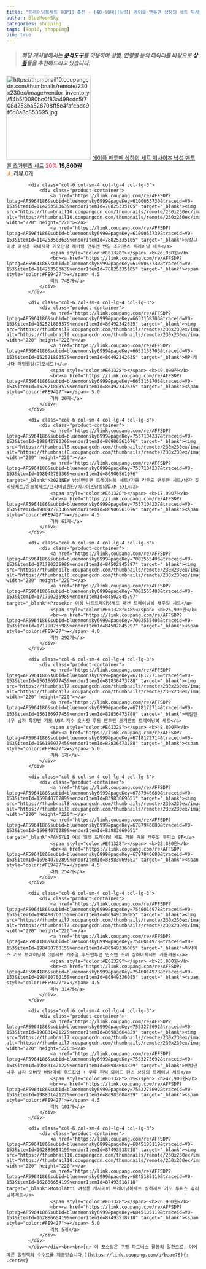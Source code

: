 ```yaml
---
title: "트레이닝복세트 TOP10 추천 - [40~60대][남성] 메이플 맨투맨 상하의 세트 빅사이즈 남성 맨투맨 조거팬츠 세트"
author: BlueMoonSky
categories: shopping
tags: [Top10, shopping]
pin: true
---
```


> ##### 해당 게시물에서는 [**분석도구**](https://itemscout.io/)를 이용하여 **성별**, **연령별** 등의 데이터를 바탕으로 [**상품**](https://link.coupang.com/a/baae76)들을 추천해드리고 있습니다.
<div class="container"><div class="row">
            <div class="col-6 col-sm-4 col-lg-4 col-lg-3">
                <div class="product-container">
                    <a href="https://link.coupang.com/re/AFFSDP?lptag=AF5964186&subid=bluemoonsky6999&pageKey=7688703662&traceid=V0-153&itemId=20555767484&vendorItemId=87611033054" target="_blank"><img src="https://thumbnail10.coupangcdn.com/thumbnails/remote/230x230ex/image/vendor_inventory/54b5/0080bc0f83a499cdc5f708d253ba526708ff5e4fafebda9f6d8a8c853695.jpg" alt="https://thumbnail10.coupangcdn.com/thumbnails/remote/230x230ex/image/vendor_inventory/54b5/0080bc0f83a499cdc5f708d253ba526708ff5e4fafebda9f6d8a8c853695.jpg" width="220" height="220"></a>
                    <a href="https://link.coupang.com/re/AFFSDP?lptag=AF5964186&subid=bluemoonsky6999&pageKey=7688703662&traceid=V0-153&itemId=20555767484&vendorItemId=87611033054" target="_blank">메이플 맨투맨 상하의 세트 빅사이즈 남성 맨투맨 조거팬츠 세트</a>
                    <span style="color:#E61328">20%</span> <b>19,800원</b>
                    <br><a href="https://link.coupang.com/re/AFFSDP?lptag=AF5964186&subid=bluemoonsky6999&pageKey=7688703662&traceid=V0-153&itemId=20555767484&vendorItemId=87611033054" target="_blank"><span style="color:#FE9427">★</span> 
                    리뷰 0개</a>
                </div>
            </div>
            
            <div class="col-6 col-sm-4 col-lg-4 col-lg-3">
                <div class="product-container">
                    <a href="https://link.coupang.com/re/AFFSDP?lptag=AF5964186&subid=bluemoonsky6999&pageKey=6100053730&traceid=V0-153&itemId=11425358363&vendorItemId=78825335105" target="_blank"><img src="https://thumbnail10.coupangcdn.com/thumbnails/remote/230x230ex/image/vendor_inventory/1a4b/8fc7e84bd667f4355c97a92fe3924fe020bc0503e1737f5da66c8fe05b81.jpg" alt="https://thumbnail10.coupangcdn.com/thumbnails/remote/230x230ex/image/vendor_inventory/1a4b/8fc7e84bd667f4355c97a92fe3924fe020bc0503e1737f5da66c8fe05b81.jpg" width="220" height="220"></a>
                    <a href="https://link.coupang.com/re/AFFSDP?lptag=AF5964186&subid=bluemoonsky6999&pageKey=6100053730&traceid=V0-153&itemId=11425358363&vendorItemId=78825335105" target="_blank">상상그이상 여성용 국내제작 기모안감 레터링 맨투맨 밴딩 조거팬츠 트레이닝 세트</a>
                    <span style="color:#E61328"></span> <b>26,930원</b>
                    <br><a href="https://link.coupang.com/re/AFFSDP?lptag=AF5964186&subid=bluemoonsky6999&pageKey=6100053730&traceid=V0-153&itemId=11425358363&vendorItemId=78825335105" target="_blank"><span style="color:#FE9427">★</span> 4.5
                    리뷰 745개</a>
                </div>
            </div>
            
            <div class="col-6 col-sm-4 col-lg-4 col-lg-3">
                <div class="product-container">
                    <a href="https://link.coupang.com/re/AFFSDP?lptag=AF5964186&subid=bluemoonsky6999&pageKey=6653158703&traceid=V0-153&itemId=15252180357&vendorItemId=86492342635" target="_blank"><img src="https://thumbnail9.coupangcdn.com/thumbnails/remote/230x230ex/image/vendor_inventory/cc53/416c073bf41bf14aabd4f659e7a369620cd8a497cd076dba272d38e75259.jpg" alt="https://thumbnail9.coupangcdn.com/thumbnails/remote/230x230ex/image/vendor_inventory/cc53/416c073bf41bf14aabd4f659e7a369620cd8a497cd076dba272d38e75259.jpg" width="220" height="220"></a>
                    <a href="https://link.coupang.com/re/AFFSDP?lptag=AF5964186&subid=bluemoonsky6999&pageKey=6653158703&traceid=V0-153&itemId=15252180357&vendorItemId=86492342635" target="_blank">MP-캐나다 패딩퀼팅(기모세트)</a>
                    <span style="color:#E61328"></span> <b>49,800원</b>
                    <br><a href="https://link.coupang.com/re/AFFSDP?lptag=AF5964186&subid=bluemoonsky6999&pageKey=6653158703&traceid=V0-153&itemId=15252180357&vendorItemId=86492342635" target="_blank"><span style="color:#FE9427">★</span> 5.0
                    리뷰 20개</a>
                </div>
            </div>
            
            <div class="col-6 col-sm-4 col-lg-4 col-lg-3">
                <div class="product-container">
                    <a href="https://link.coupang.com/re/AFFSDP?lptag=AF5964186&subid=bluemoonsky6999&pageKey=7537104237&traceid=V0-153&itemId=19804278336&vendorItemId=86906561076" target="_blank"><img src="https://thumbnail8.coupangcdn.com/thumbnails/remote/230x230ex/image/vendor_inventory/e5f8/350401bddb8765bd5bef00cbc8bacfa21c2c1b67a4776dd461a7b3000767.jpg" alt="https://thumbnail8.coupangcdn.com/thumbnails/remote/230x230ex/image/vendor_inventory/e5f8/350401bddb8765bd5bef00cbc8bacfa21c2c1b67a4776dd461a7b3000767.jpg" width="220" height="220"></a>
                    <a href="https://link.coupang.com/re/AFFSDP?lptag=AF5964186&subid=bluemoonsky6999&pageKey=7537104237&traceid=V0-153&itemId=19804278336&vendorItemId=86906561076" target="_blank">2023NEW 남성맨투맨 트레이닝복 세트/가을 라운드 맨투맨 세트/남자 츄리닝세트/운동복세트/프리미엄원단/빅사이즈남성의류/M-5XL</a>
                    <span style="color:#E61328"></span> <b>17,990원</b>
                    <br><a href="https://link.coupang.com/re/AFFSDP?lptag=AF5964186&subid=bluemoonsky6999&pageKey=7537104237&traceid=V0-153&itemId=19804278336&vendorItemId=86906561076" target="_blank"><span style="color:#FE9427">★</span> 4.5
                    리뷰 61개</a>
                </div>
            </div>
            
            <div class="col-6 col-sm-4 col-lg-4 col-lg-3">
                <div class="product-container">
                    <a href="https://link.coupang.com/re/AFFSDP?lptag=AF5964186&subid=bluemoonsky6999&pageKey=7002555403&traceid=V0-153&itemId=17179023598&vendorItemId=84502845297" target="_blank"><img src="https://thumbnail6.coupangcdn.com/thumbnails/remote/230x230ex/image/vendor_inventory/51a8/f755a9653520650b938fe1ba768849ede74ab223d49ae2f499f65fc366cf.jpg" alt="https://thumbnail6.coupangcdn.com/thumbnails/remote/230x230ex/image/vendor_inventory/51a8/f755a9653520650b938fe1ba768849ede74ab223d49ae2f499f65fc366cf.jpg" width="220" height="220"></a>
                    <a href="https://link.coupang.com/re/AFFSDP?lptag=AF5964186&subid=bluemoonsky6999&pageKey=7002555403&traceid=V0-153&itemId=17179023598&vendorItemId=84502845297" target="_blank">Prosekor 여성 니트트레이닝세트 패션 트레이닝복 캐주얼 세트</a>
                    <span style="color:#E61328">48%</span> <b>26,990원</b>
                    <br><a href="https://link.coupang.com/re/AFFSDP?lptag=AF5964186&subid=bluemoonsky6999&pageKey=7002555403&traceid=V0-153&itemId=17179023598&vendorItemId=84502845297" target="_blank"><span style="color:#FE9427">★</span> 4.0
                    리뷰 292개</a>
                </div>
            </div>
            
            <div class="col-6 col-sm-4 col-lg-4 col-lg-3">
                <div class="product-container">
                    <a href="https://link.coupang.com/re/AFFSDP?lptag=AF5964186&subid=bluemoonsky6999&pageKey=6718172714&traceid=V0-153&itemId=15618697745&vendorItemId=82836473788" target="_blank"><img src="https://thumbnail7.coupangcdn.com/thumbnails/remote/230x230ex/image/vendor_inventory/4b7e/650e219a1a2ddcaa4ca78f775ac817eef9b5f38a889072284b69a157a788.jpg" alt="https://thumbnail7.coupangcdn.com/thumbnails/remote/230x230ex/image/vendor_inventory/4b7e/650e219a1a2ddcaa4ca78f775ac817eef9b5f38a889072284b69a157a788.jpg" width="220" height="220"></a>
                    <a href="https://link.coupang.com/re/AFFSDP?lptag=AF5964186&subid=bluemoonsky6999&pageKey=6718172714&traceid=V0-153&itemId=15618697745&vendorItemId=82836473788" target="_blank">베럴댄나우 남자 특양면 기모 USA 자수 오버핏 후드 맨투맨 조거팬츠 트레이닝복 세트</a>
                    <span style="color:#E61328"></span> <b>48,800원</b>
                    <br><a href="https://link.coupang.com/re/AFFSDP?lptag=AF5964186&subid=bluemoonsky6999&pageKey=6718172714&traceid=V0-153&itemId=15618697745&vendorItemId=82836473788" target="_blank"><span style="color:#FE9427">★</span> 5.0
                    리뷰 1개</a>
                </div>
            </div>
            
            <div class="col-6 col-sm-4 col-lg-4 col-lg-3">
                <div class="product-container">
                    <a href="https://link.coupang.com/re/AFFSDP?lptag=AF5964186&subid=bluemoonsky6999&pageKey=6787946680&traceid=V0-153&itemId=15984070289&vendorItemId=83983069651" target="_blank"><img src="https://thumbnail8.coupangcdn.com/thumbnails/remote/230x230ex/image/vendor_inventory/9190/c5c315ad60308b4cddda99301d9d072ceaec70deb9261c1d8983a9fc4fa1.jpg" alt="https://thumbnail8.coupangcdn.com/thumbnails/remote/230x230ex/image/vendor_inventory/9190/c5c315ad60308b4cddda99301d9d072ceaec70deb9261c1d8983a9fc4fa1.jpg" width="220" height="220"></a>
                    <a href="https://link.coupang.com/re/AFFSDP?lptag=AF5964186&subid=bluemoonsky6999&pageKey=6787946680&traceid=V0-153&itemId=15984070289&vendorItemId=83983069651" target="_blank">FANSYLI 여성 벨벳 트레이닝 세트 가을 겨울 캐주얼 투피스 9F</a>
                    <span style="color:#E61328"></span> <b>22,080원</b>
                    <br><a href="https://link.coupang.com/re/AFFSDP?lptag=AF5964186&subid=bluemoonsky6999&pageKey=6787946680&traceid=V0-153&itemId=15984070289&vendorItemId=83983069651" target="_blank"><span style="color:#FE9427">★</span> 4.5
                    리뷰 254개</a>
                </div>
            </div>
            
            <div class="col-6 col-sm-4 col-lg-4 col-lg-3">
                <div class="product-container">
                    <a href="https://link.coupang.com/re/AFFSDP?lptag=AF5964186&subid=bluemoonsky6999&pageKey=7546014978&traceid=V0-153&itemId=19848076015&vendorItemId=86949336085" target="_blank"><img src="https://thumbnail7.coupangcdn.com/thumbnails/remote/230x230ex/image/vendor_inventory/7c35/43fdd97e6a6623eb7d359709513b176430c8973c55581a4e905b19e2eb00.jpg" alt="https://thumbnail7.coupangcdn.com/thumbnails/remote/230x230ex/image/vendor_inventory/7c35/43fdd97e6a6623eb7d359709513b176430c8973c55581a4e905b19e2eb00.jpg" width="220" height="220"></a>
                    <a href="https://link.coupang.com/re/AFFSDP?lptag=AF5964186&subid=bluemoonsky6999&pageKey=7546014978&traceid=V0-153&itemId=19848076015&vendorItemId=86949336085" target="_blank">빅사이즈 기모 트레이닝복 3종세트 캐주얼 후드맨투맨 민소맨 조끼 상하바지세트 가을겨울</a>
                    <span style="color:#E61328"></span> <b>25,000원</b>
                    <br><a href="https://link.coupang.com/re/AFFSDP?lptag=AF5964186&subid=bluemoonsky6999&pageKey=7546014978&traceid=V0-153&itemId=19848076015&vendorItemId=86949336085" target="_blank"><span style="color:#FE9427">★</span> 4.5
                    리뷰 314개</a>
                </div>
            </div>
            
            <div class="col-6 col-sm-4 col-lg-4 col-lg-3">
                <div class="product-container">
                    <a href="https://link.coupang.com/re/AFFSDP?lptag=AF5964186&subid=bluemoonsky6999&pageKey=7553275692&traceid=V0-153&itemId=19883142122&vendorItemId=86983604829" target="_blank"><img src="https://thumbnail7.coupangcdn.com/thumbnails/remote/230x230ex/image/vendor_inventory/e609/c7192bdabc273a8a8045cc405a199ea330bec63556d903ba066829c08728.jpg" alt="https://thumbnail7.coupangcdn.com/thumbnails/remote/230x230ex/image/vendor_inventory/e609/c7192bdabc273a8a8045cc405a199ea330bec63556d903ba066829c08728.jpg" width="220" height="220"></a>
                    <a href="https://link.coupang.com/re/AFFSDP?lptag=AF5964186&subid=bluemoonsky6999&pageKey=7553275692&traceid=V0-153&itemId=19883142122&vendorItemId=86983604829" target="_blank">베럴댄나우 남자 오버핏 바람막이 후드집업 + 무릎 핀턱 와이드 팬츠 상하의 트레이닝 세트</a>
                    <span style="color:#E61328">52%</span> <b>42,900원</b>
                    <br><a href="https://link.coupang.com/re/AFFSDP?lptag=AF5964186&subid=bluemoonsky6999&pageKey=7553275692&traceid=V0-153&itemId=19883142122&vendorItemId=86983604829" target="_blank"><span style="color:#FE9427">★</span> 4.5
                    리뷰 101개</a>
                </div>
            </div>
            
            <div class="col-6 col-sm-4 col-lg-4 col-lg-3">
                <div class="product-container">
                    <a href="https://link.coupang.com/re/AFFSDP?lptag=AF5964186&subid=bluemoonsky6999&pageKey=6845185119&traceid=V0-153&itemId=16288665419&vendorItemId=87493518718" target="_blank"><img src="https://thumbnail10.coupangcdn.com/thumbnails/remote/230x230ex/image/vendor_inventory/e8e6/35072d0a31cde61c204e161a19cca4f33ccb1de71a261004e3f89dbf7e20.jpg" alt="https://thumbnail10.coupangcdn.com/thumbnails/remote/230x230ex/image/vendor_inventory/e8e6/35072d0a31cde61c204e161a19cca4f33ccb1de71a261004e3f89dbf7e20.jpg" width="220" height="220"></a>
                    <a href="https://link.coupang.com/re/AFFSDP?lptag=AF5964186&subid=bluemoonsky6999&pageKey=6845185119&traceid=V0-153&itemId=16288665419&vendorItemId=87493518718" target="_blank">Momolatti 여성용 캐시미어 트레이닝복세트 상하세트 기모 투피스 츄리닝복세트</a>
                    <span style="color:#E61328"></span> <b>26,900원</b>
                    <br><a href="https://link.coupang.com/re/AFFSDP?lptag=AF5964186&subid=bluemoonsky6999&pageKey=6845185119&traceid=V0-153&itemId=16288665419&vendorItemId=87493518718" target="_blank"><span style="color:#FE9427">★</span> 5.0
                    리뷰 5개</a>
                </div>
            </div>
            </div></div><br><br>[👉 이 포스팅은 쿠팡 파트너스 활동의 일환으로, 이에 따른 일정액의 수수료를 제공받습니다.](https://link.coupang.com/a/baae76){: .center}